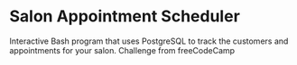 # Salon Appointment Scheduler

Interactive Bash program that uses PostgreSQL to track the customers and appointments for your salon.
Challenge from freeCodeCamp
